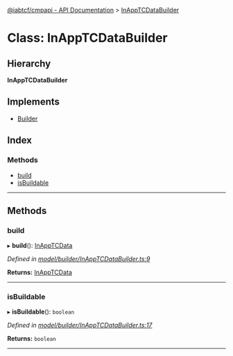 [@iabtcf/cmpapi - API Documentation](../README.md) > [InAppTCDataBuilder](../classes/inapptcdatabuilder.md)

# Class: InAppTCDataBuilder

## Hierarchy

**InAppTCDataBuilder**

## Implements

* [Builder](../interfaces/builder.md)

## Index

### Methods

* [build](inapptcdatabuilder.md#build)
* [isBuildable](inapptcdatabuilder.md#isbuildable)

---

## Methods

<a id="build"></a>

###  build

▸ **build**(): [InAppTCData](inapptcdata.md)

*Defined in [model/builder/InAppTCDataBuilder.ts:9](https://github.com/chrispaterson/iabtcf-es/blob/cff81a9/modules/cmpapi/src/model/builder/InAppTCDataBuilder.ts#L9)*

**Returns:** [InAppTCData](inapptcdata.md)

___
<a id="isbuildable"></a>

###  isBuildable

▸ **isBuildable**(): `boolean`

*Defined in [model/builder/InAppTCDataBuilder.ts:17](https://github.com/chrispaterson/iabtcf-es/blob/cff81a9/modules/cmpapi/src/model/builder/InAppTCDataBuilder.ts#L17)*

**Returns:** `boolean`

___

